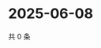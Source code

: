 # 2025-06-08

共 0 条

<!-- BEGIN ZHIHUVIDEO -->
<!-- 最后更新时间 Sun Jun 08 2025 00:12:22 GMT+0800 (China Standard Time) -->

<!-- END ZHIHUVIDEO -->
